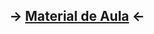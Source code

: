 ## -> <a href="https://sites.google.com/site/proflincolnmachado/sistemas-digitais/material?authuser=0">Material de Aula</a> <-


